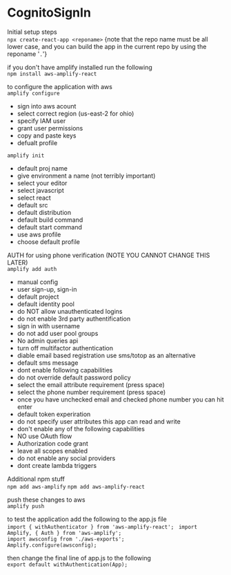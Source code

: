 # CognitoSignIn
Initial setup steps  
```npx create-react-app <reponame>``` {note that the repo name must be all lower case, and you can build the app in the current repo by using the reponame '```.```'}  

if you don't have amplify installed run the following  
```npm install aws-amplify-react```  

to configure the application with aws  
```amplify configure```
- sign into aws acount
- select correct region (us-east-2 for ohio)
- specify IAM user
- grant user permissions
- copy and paste keys
- defualt profile

```amplify init```  
- default proj name
- give environment a name (not terribly important)
- select your editor
- select javascript
- select react  
- default src
- default distribution
- default build command
- default start command
- use aws profile
- choose default profile

AUTH for using phone verification (NOTE YOU CANNOT CHANGE THIS LATER)  
```amplify add auth```  
- manual config  
- user sign-up, sign-in  
- default project
- default identity pool
- do NOT allow unauthenticated logins  
- do not enable 3rd party authentification  
- sign in with username  
- do not add user pool groups
- No admin queries api
- turn off multifactor authentication  
- diable email based registration use sms/totop as an alternative  
- default sms message
- dont enable following capabilities
- do not override default password policy
- select the email attribute requirement (press space)
- select the phone number requirement (press space) 
- once you have unchecked email and checked phone number you can hit enter 
- default token experiration  
- do not specify user attributes this app can read and write  
- don't enable any of the following capabilities
- NO use OAuth flow 
- Authorization code grant
- leave all scopes enabled  
- do not enable any social providers
- dont create lambda triggers

Additional npm stuff  
```npm add aws-amplify```
```npm add aws-amplify-react```


push these changes to aws  
```amplify push```

to test the application add the following to the app.js file   
```import { withAuthenticator } from 'aws-amplify-react'; ```
```import Amplify, { Auth } from 'aws-amplify';  ```  
```import awsconfig from './aws-exports';  ```  
```Amplify.configure(awsconfig);```

then change the final line of app.js to the following  
```export default withAuthentication(App);```